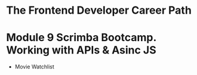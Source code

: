 # The Frontend Developer Career Path

# Module 9 Scrimba Bootcamp. Working with APIs & Asinc JS

- Movie Watchlist
